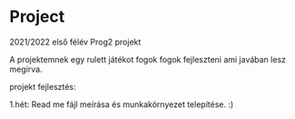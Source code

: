 # Project

2021/2022 első félév Prog2 projekt

A projektemnek egy rulett játékot fogok fogok fejleszteni ami javában lesz megírva.

projekt fejlesztés:

1.hét: Read me fájl meírása és munkakörnyezet telepítése. :)

